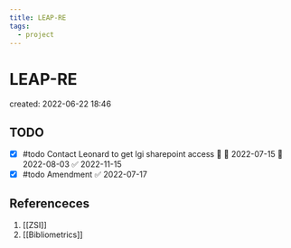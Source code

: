 ```yaml
---
title: LEAP-RE
tags:
  - project
---
```


# LEAP-RE
created: 2022-06-22 18:46

## TODO
- [x] #todo Contact Leonard to get lgi sharepoint access 🔽 🛫 2022-07-15 📅 2022-08-03 ✅ 2022-11-15
- [x] #todo Amendment ✅ 2022-07-17
## Referenceces
1. [[ZSI]]
2. [[Bibliometrics]]